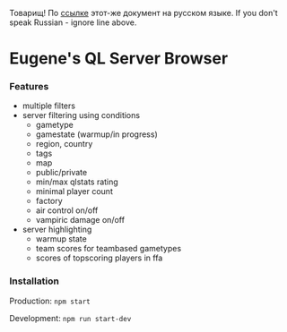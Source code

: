 Товарищ! По [ссылке](readme-ru.md) этот-же документ на русском языке.
If you don't speak Russian - ignore line above.

# Eugene's QL Server Browser

### Features

- multiple filters
- server filtering using conditions
  - gametype
  - gamestate (warmup/in progress)
  - region, country
  - tags
  - map
  - public/private
  - min/max qlstats rating
  - minimal player count
  - factory
  - air control on/off
  - vampiric damage on/off
- server highlighting
  - warmup state
  - team scores for teambased gametypes
  - scores of topscoring players in ffa

### Installation

Production:
`npm start`

Development:
`npm run start-dev`
